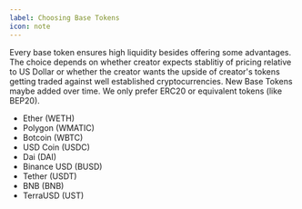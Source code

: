 ```yaml
---
label: Choosing Base Tokens
icon: note
---
```


Every base token ensures high liquidity besides offering some advantages. The choice depends on whether creator expects stablitiy of pricing relative to US Dollar or whether the creator wants the upside of creator's tokens getting traded against well established cryptocurrencies. New Base Tokens maybe added over time. We only prefer ERC20 or equivalent tokens (like BEP20).

 - Ether (WETH)
 - Polygon (WMATIC)
 - Botcoin (WBTC)
 - USD Coin (USDC)
 - Dai (DAI)
 - Binance USD (BUSD)
 - Tether (USDT)
 - BNB (BNB)
 - TerraUSD (UST) 